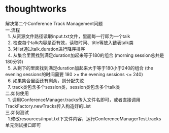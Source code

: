 # thoughtworks
解决第二个Conference Track Management问题  
一.流程  
   1. 从资源文件路径读取input.txt文件，里面每一行即为一个talk  
   2. 检查每个talk内容是否有效，读取时间、title等放入链表talk类   
   3. 对list通过talk.duration进行降序排序  
   4. 从集合里面找到满足duration加起来等于180的组合 (morning session总共是180分钟)  
   5. 从剩下的里面找到满足duration加起来大于等于180小于240的组合 (the evening sessions的时间需要 180 >= the evening sessions <= 240)  
   6. 如果集合里面还有剩余，则分配失败  
   7. track类包含多个session类，session类包含多个talk类  
二.如何使用  
   1. 调用ConferenceManager.tracks传入文件名即可，或者直接调用TrackFactory.newTracks传入构造好的List<Talk>  
三.如何测试    
   1.修改resources/input.txt下文件内容，运行ConferenceManagerTest.tracks单元测试接口即可